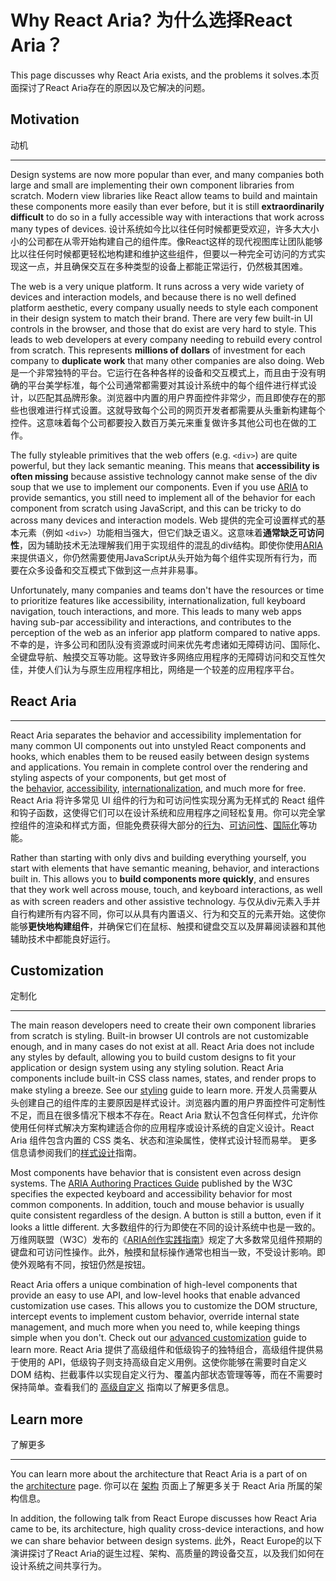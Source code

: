 # Why React Aria? 为什么选择React Aria？

This page discusses why React Aria exists, and the problems it solves.本页面探讨了React Aria存在的原因以及它解决的问题。

## Motivation
动机

---

Design systems are now more popular than ever, and many companies both large and small are implementing their own component libraries from scratch. Modern view libraries like React allow teams to build and maintain these components more easily than ever before, but it is still **extraordinarily difficult** to do so in a fully accessible way with interactions that work across many types of devices.
设计系统如今比以往任何时候都更受欢迎，许多大大小小的公司都在从零开始构建自己的组件库。像React这样的现代视图库让团队能够比以往任何时候都更轻松地构建和维护这些组件，但要以一种完全可访问的方式实现这一点，并且确保交互在多种类型的设备上都能正常运行，仍然极其困难。

The web is a very unique platform. It runs across a very wide variety of devices and interaction models, and because there is no well defined platform aesthetic, every company usually needs to style each component in their design system to match their brand. There are very few built-in UI controls in the browser, and those that do exist are very hard to style. This leads to web developers at every company needing to rebuild every control from scratch. This represents **millions of dollars** of investment for each company to **duplicate work** that many other companies are also doing.
Web 是一个非常独特的平台。它运行在各种各样的设备和交互模式上，而且由于没有明确的平台美学标准，每个公司通常都需要对其设计系统中的每个组件进行样式设计，以匹配其品牌形象。浏览器中内置的用户界面控件非常少，而且即使存在的那些也很难进行样式设置。这就导致每个公司的网页开发者都需要从头重新构建每个控件。这意味着每个公司都要投入数百万美元来重复做许多其他公司也在做的工作。

The fully styleable primitives that the web offers (e.g. `<div>`) are quite powerful, but they lack semantic meaning. This means that **accessibility is often missing** because assistive technology cannot make sense of the div soup that we use to implement our components. Even if you use [ARIA](https://www.w3.org/TR/wai-aria-1.2/) to provide semantics, you still need to implement all of the behavior for each component from scratch using JavaScript, and this can be tricky to do across many devices and interaction models.
Web 提供的完全可设置样式的基本元素（例如 `<div>`）功能相当强大，但它们缺乏语义。这意味着**通常缺乏可访问性**，因为辅助技术无法理解我们用于实现组件的混乱的div结构。即使你使用[ARIA](https://www.w3.org/TR/wai-aria-1.2/)来提供语义，你仍然需要使用JavaScript从头开始为每个组件实现所有行为，而要在众多设备和交互模式下做到这一点并非易事。

Unfortunately, many companies and teams don't have the resources or time to prioritize features like accessibility, internationalization, full keyboard navigation, touch interactions, and more. This leads to many web apps having sub-par accessibility and interactions, and contributes to the perception of the web as an inferior app platform compared to native apps.
不幸的是，许多公司和团队没有资源或时间来优先考虑诸如无障碍访问、国际化、全键盘导航、触摸交互等功能。这导致许多网络应用程序的无障碍访问和交互性欠佳，并使人们认为与原生应用程序相比，网络是一个较差的应用程序平台。

## React Aria

---

React Aria separates the behavior and accessibility implementation for many common UI components out into unstyled React components and hooks, which enables them to be reused easily between design systems and applications. You remain in complete control over the rendering and styling aspects of your components, but get most of the [behavior](https://react-spectrum.adobe.com/react-aria/interactions.html), [accessibility](https://react-spectrum.adobe.com/react-aria/accessibility.html), [internationalization](https://react-spectrum.adobe.com/react-aria/internationalization.html), and much more for free.
React Aria 将许多常见 UI 组件的行为和可访问性实现分离为无样式的 React 组件和钩子函数，这使得它们可以在设计系统和应用程序之间轻松复用。你可以完全掌控组件的渲染和样式方面，但能免费获得大部分的[行为](https://react-spectrum.adobe.com/react-aria/interactions.html)、[可访问性](https://react-spectrum.adobe.com/react-aria/accessibility.html)、[国际化](https://react-spectrum.adobe.com/react-aria/internationalization.html)等功能。

Rather than starting with only divs and building everything yourself, you start with elements that have semantic meaning, behavior, and interactions built in. This allows you to **build components more quickly**, and ensures that they work well across mouse, touch, and keyboard interactions, as well as with screen readers and other assistive technology.
与仅从div元素入手并自行构建所有内容不同，你可以从具有内置语义、行为和交互的元素开始。这使你能够**更快地构建组件**，并确保它们在鼠标、触摸和键盘交互以及屏幕阅读器和其他辅助技术中都能良好运行。

## Customization
定制化

---

The main reason developers need to create their own component libraries from scratch is styling. Built-in browser UI controls are not customizable enough, and in many cases do not exist at all. React Aria does not include any styles by default, allowing you to build custom designs to fit your application or design system using any styling solution. React Aria components include built-in CSS class names, states, and render props to make styling a breeze. See our [styling](https://react-spectrum.adobe.com/react-aria/styling.html) guide to learn more.
开发人员需要从头创建自己的组件库的主要原因是样式设计。浏览器内置的用户界面控件可定制性不足，而且在很多情况下根本不存在。React Aria 默认不包含任何样式，允许你使用任何样式解决方案构建适合你的应用程序或设计系统的自定义设计。React Aria 组件包含内置的 CSS 类名、状态和渲染属性，使样式设计轻而易举。 更多信息请参阅我们的[样式设计](https://react-spectrum.adobe.com/react-aria/styling.html)指南。

Most components have behavior that is consistent even across design systems. The [ARIA Authoring Practices Guide](https://www.w3.org/WAI/ARIA/apg/) published by the W3C specifies the expected keyboard and accessibility behavior for most common components. In addition, touch and mouse behavior is usually quite consistent regardless of the design. A button is still a button, even if it looks a little different.
大多数组件的行为即使在不同的设计系统中也是一致的。万维网联盟（W3C）发布的《[ARIA创作实践指南](https://www.w3.org/WAI/ARIA/apg/)》规定了大多数常见组件预期的键盘和可访问性操作。此外，触摸和鼠标操作通常也相当一致，不受设计影响。即使外观略有不同，按钮仍然是按钮。

React Aria offers a unique combination of high-level components that provide an easy to use API, and low-level hooks that enable advanced customization use cases. This allows you to customize the DOM structure, intercept events to implement custom behavior, override internal state management, and much more when you need to, while keeping things simple when you don't. Check out our [advanced customization](https://react-spectrum.adobe.com/react-aria/advanced.html) guide to learn more.
React Aria 提供了高级组件和低级钩子的独特组合，高级组件提供易于使用的 API，低级钩子则支持高级自定义用例。这使你能够在需要时自定义 DOM 结构、拦截事件以实现自定义行为、覆盖内部状态管理等等，而在不需要时保持简单。查看我们的 [高级自定义](https://react-spectrum.adobe.com/react-aria/advanced.html) 指南以了解更多信息。

## Learn more
了解更多

---

You can learn more about the architecture that React Aria is a part of on the [architecture](https://react-spectrum.adobe.com/architecture.html) page.
你可以在 [架构](https://react-spectrum.adobe.com/architecture.html) 页面上了解更多关于 React Aria 所属的架构信息。

In addition, the following talk from React Europe discusses how React Aria came to be, its architecture, high quality cross-device interactions, and how we can share behavior between design systems.
此外，React Europe的以下演讲探讨了React Aria的诞生过程、架构、高质量的跨设备交互，以及我们如何在设计系统之间共享行为。